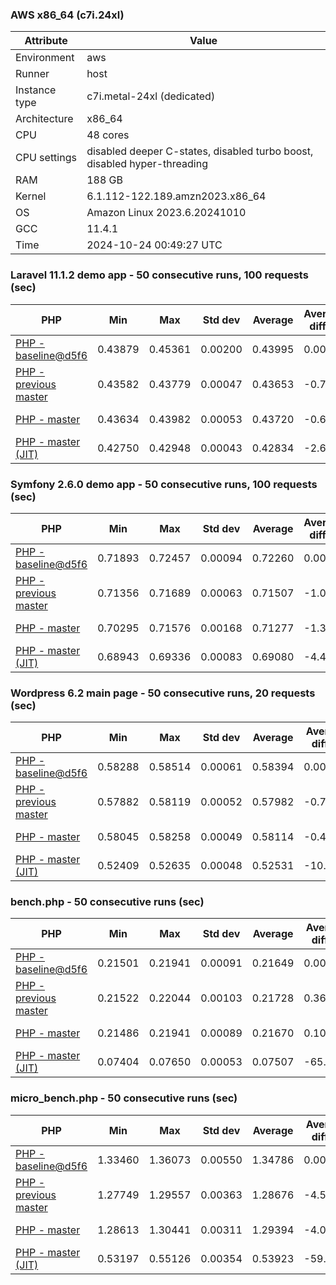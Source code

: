 ### AWS x86_64 (c7i.24xl)

|  Attribute    |     Value      |
|---------------|----------------|
| Environment   |aws|
| Runner        |host|
| Instance type |c7i.metal-24xl (dedicated)|
| Architecture  |x86_64
| CPU           |48 cores|
| CPU settings  |disabled deeper C-states, disabled turbo boost, disabled hyper-threading|
| RAM           |188 GB|
| Kernel        |6.1.112-122.189.amzn2023.x86_64|
| OS            |Amazon Linux 2023.6.20241010|
| GCC           |11.4.1|
| Time          |2024-10-24 00:49:27 UTC|

### Laravel 11.1.2 demo app - 50 consecutive runs, 100 requests (sec)

|     PHP     |     Min     |     Max     |    Std dev   |   Average  |  Average diff % |   Median   | Median diff % |     Memory    |
|-------------|-------------|-------------|--------------|------------|-----------------|------------|---------------|---------------|
|[PHP - baseline@d5f6](https://github.com/php/php-src/commit/d5f6e56610)|0.43879|0.45361|0.00200|0.43995|0.00%|0.43966|0.00%|41.86 MB|
|[PHP - previous master](https://github.com/php/php-src/commit/55e8ebe29b)|0.43582|0.43779|0.00047|0.43653|-0.78%|0.43640|-0.74%|41.71 MB|
|[PHP - master](https://github.com/php/php-src/commit/551a9ef5e6)|0.43634|0.43982|0.00053|0.43720|-0.63%|0.43711|-0.58%|41.74 MB|
|[PHP - master (JIT)](https://github.com/php/php-src/commit/551a9ef5e6)|0.42750|0.42948|0.00043|0.42834|-2.64%|0.42828|-2.59%|50.75 MB|

### Symfony 2.6.0 demo app - 50 consecutive runs, 100 requests (sec)

|     PHP     |     Min     |     Max     |    Std dev   |   Average  |  Average diff % |   Median   | Median diff % |     Memory    |
|-------------|-------------|-------------|--------------|------------|-----------------|------------|---------------|---------------|
|[PHP - baseline@d5f6](https://github.com/php/php-src/commit/d5f6e56610)|0.71893|0.72457|0.00094|0.72260|0.00%|0.72266|0.00%|37.38 MB|
|[PHP - previous master](https://github.com/php/php-src/commit/55e8ebe29b)|0.71356|0.71689|0.00063|0.71507|-1.04%|0.71501|-1.06%|37.28 MB|
|[PHP - master](https://github.com/php/php-src/commit/551a9ef5e6)|0.70295|0.71576|0.00168|0.71277|-1.36%|0.71283|-1.36%|37.32 MB|
|[PHP - master (JIT)](https://github.com/php/php-src/commit/551a9ef5e6)|0.68943|0.69336|0.00083|0.69080|-4.40%|0.69059|-4.44%|44.45 MB|

### Wordpress 6.2 main page - 50 consecutive runs, 20 requests (sec)

|     PHP     |     Min     |     Max     |    Std dev   |   Average  |  Average diff % |   Median   | Median diff % |     Memory    |
|-------------|-------------|-------------|--------------|------------|-----------------|------------|---------------|---------------|
|[PHP - baseline@d5f6](https://github.com/php/php-src/commit/d5f6e56610)|0.58288|0.58514|0.00061|0.58394|0.00%|0.58397|0.00%|43.00 MB|
|[PHP - previous master](https://github.com/php/php-src/commit/55e8ebe29b)|0.57882|0.58119|0.00052|0.57982|-0.71%|0.57981|-0.71%|42.84 MB|
|[PHP - master](https://github.com/php/php-src/commit/551a9ef5e6)|0.58045|0.58258|0.00049|0.58114|-0.48%|0.58106|-0.50%|42.88 MB|
|[PHP - master (JIT)](https://github.com/php/php-src/commit/551a9ef5e6)|0.52409|0.52635|0.00048|0.52531|-10.04%|0.52528|-10.05%|61.87 MB|

### bench.php - 50 consecutive runs (sec)

|     PHP     |     Min     |     Max     |    Std dev   |   Average  |  Average diff % |   Median   | Median diff % |     Memory    |
|-------------|-------------|-------------|--------------|------------|-----------------|------------|---------------|---------------|
|[PHP - baseline@d5f6](https://github.com/php/php-src/commit/d5f6e56610)|0.21501|0.21941|0.00091|0.21649|0.00%|0.21636|0.00%|26.16 MB|
|[PHP - previous master](https://github.com/php/php-src/commit/55e8ebe29b)|0.21522|0.22044|0.00103|0.21728|0.36%|0.21732|0.44%|26.07 MB|
|[PHP - master](https://github.com/php/php-src/commit/551a9ef5e6)|0.21486|0.21941|0.00089|0.21670|0.10%|0.21653|0.08%|26.10 MB|
|[PHP - master (JIT)](https://github.com/php/php-src/commit/551a9ef5e6)|0.07404|0.07650|0.00053|0.07507|-65.32%|0.07507|-65.30%|27.23 MB|

### micro_bench.php - 50 consecutive runs (sec)

|     PHP     |     Min     |     Max     |    Std dev   |   Average  |  Average diff % |   Median   | Median diff % |     Memory    |
|-------------|-------------|-------------|--------------|------------|-----------------|------------|---------------|---------------|
|[PHP - baseline@d5f6](https://github.com/php/php-src/commit/d5f6e56610)|1.33460|1.36073|0.00550|1.34786|0.00%|1.34718|0.00%|20.42 MB|
|[PHP - previous master](https://github.com/php/php-src/commit/55e8ebe29b)|1.27749|1.29557|0.00363|1.28676|-4.53%|1.28617|-4.53%|20.33 MB|
|[PHP - master](https://github.com/php/php-src/commit/551a9ef5e6)|1.28613|1.30441|0.00311|1.29394|-4.00%|1.29407|-3.94%|20.36 MB|
|[PHP - master (JIT)](https://github.com/php/php-src/commit/551a9ef5e6)|0.53197|0.55126|0.00354|0.53923|-59.99%|0.53928|-59.97%|21.64 MB|
